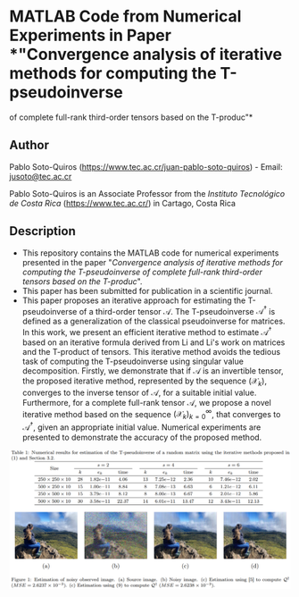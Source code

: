 # MATLAB Code from Numerical Experiments in Paper *"Convergence analysis of iterative methods for computing the T-pseudoinverse
of complete full-rank third-order tensors based on the T-produc"*

## Author

Pablo Soto-Quiros (https://www.tec.ac.cr/juan-pablo-soto-quiros) - Email: jusoto@tec.ac.cr

Pablo Soto-Quiros is an Associate Professor from the *Instituto Tecnológico de Costa Rica* (https://www.tec.ac.cr/) in Cartago, Costa Rica


## Description

* This repository contains the MATLAB code for numerical experiments presented in the paper "*Convergence analysis of iterative methods for computing the T-pseudoinverse
of complete full-rank third-order tensors based on the T-produc*". 
* This paper has been submitted for publication in a scientific journal. 
* This paper proposes an iterative approach for estimating the T-pseudoinverse of a third-order tensor $\mathcal{A}$. The T-pseudoinverse $\mathcal{A}^\dagger$ is defined as a generalization of the classical pseudoinverse for matrices. In this work, we present an efficient iterative method to estimate $\mathcal{A}^\dagger$ based on an iterative formula derived from Li and Li's work on matrices and the T-product of tensors. This iterative method avoids the tedious task of computing the T-pseudoinverse using singular value decomposition. Firstly, we demonstrate that if $\mathcal{A}$ is an invertible tensor, the proposed iterative method, represented by the sequence $(\mathcal{X}_k)$, converges to the inverse tensor of $\mathcal{A}$, for a suitable initial value. Furthermore, for a complete full-rank tensor $\mathcal{A}$, we propose a novel iterative method based on the sequence $(\mathcal{X}_k)_{k=0}^\infty$, that converges to $\mathcal{A}^\dagger$, given an appropriate initial value. Numerical experiments are presented to demonstrate the accuracy of the proposed method.

<p align="center"><img width="1200" src="https://github.com/jusotoTEC/iterativeTpseudoinverse/blob/main/img/img1.png"></p>
